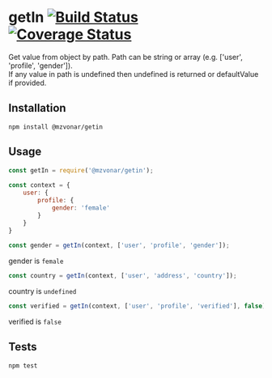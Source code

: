 getIn [![Build Status](https://travis-ci.org/mzvonar/getIn.svg?branch=master)](https://travis-ci.org/mzvonar/getIn) [![Coverage Status](https://coveralls.io/repos/github/mzvonar/getIn/badge.svg?branch=master)](https://coveralls.io/github/mzvonar/getIn?branch=master)
=========

Get value from object by path. Path can be string or array (e.g. ['user', 'profile', 'gender']).  
If any value in path is undefined then undefined is returned or defaultValue if provided.

## Installation

  `npm install @mzvonar/getin`

## Usage

```javascript
const getIn = require('@mzvonar/getin');
  
const context = {
    user: {
        profile: {
            gender: 'female'
        }
    }
}
  
const gender = getIn(context, ['user', 'profile', 'gender']);
 ```
 
  gender is `female`

```javascript  
const country = getIn(context, ['user', 'address', 'country']);
 ```
  
  country is `undefined`
  
```javascript  
const verified = getIn(context, ['user', 'profile', 'verified'], false);
```
    
  verified is `false`

## Tests

  `npm test`